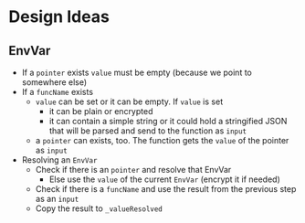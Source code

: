 # Design Ideas

## EnvVar

- If a `pointer` exists `value` must be empty (because we point to somewhere else)
- If a `funcName` exists
  - `value` can be set or it can be empty. If `value` is set
    - it can be plain or encrypted
    - it can contain a simple string or it could hold a stringified JSON that will be parsed and send to the function as `input`
  - a `pointer` can exists, too. The function gets the `value` of the pointer as `input`
- Resolving an `EnvVar`
  - Check if there is an `pointer` and resolve that EnvVar
    - Else use the `value` of the current `EnvVar` (encrypt it if needed)
  - Check if there is a `funcName` and use the result from the previous step as an `input`
  - Copy the result to `_valueResolved`
